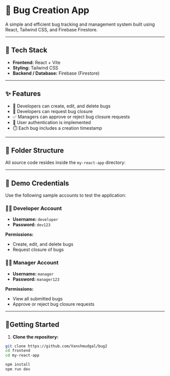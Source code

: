 # 🐞 Bug Creation App

A simple and efficient bug tracking and management system built using React, Tailwind CSS, and Firebase Firestore.

---

## 🚀 Tech Stack

- **Frontend:** React + Vite  
- **Styling:** Tailwind CSS  
- **Backend / Database:** Firebase (Firestore)

---

## ✨ Features

- 🐛 Developers can create, edit, and delete bugs  
- 📩 Developers can request bug closure  
- ✅ Managers can approve or reject bug closure requests  
- 🔐 User authentication is implemented  
- ⏱️ Each bug includes a creation timestamp  

---

## 📁 Folder Structure

All source code resides inside the `my-react-app` directory:


---

## 👥 Demo Credentials

Use the following sample accounts to test the application:

### 👨‍💻 Developer Account

- **Username:** `developer`  
- **Password:** `dev123`  

**Permissions:**
- Create, edit, and delete bugs  
- Request closure of bugs  

### 👩‍💼 Manager Account

- **Username:** `manager`  
- **Password:** `manager123`  

**Permissions:**
- View all submitted bugs  
- Approve or reject bug closure requests  

---

## 🔧Getting Started

1. **Clone the repository:**

```bash
git clone https://github.com/Vanshmudgal/bug2
cd frontend
cd my-react-app

npm install
npm run dev


